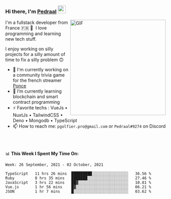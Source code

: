 ### Hi there, I'm <a href="https://pedraal.dev" target="_blank">Pedraal</a> <img src="https://media.giphy.com/media/hvRJCLFzcasrR4ia7z/giphy.gif" width="25px">
<img align="right" alt="GIF" src="https://pedraal.dev/avatar.png" width="300" height="300" />

I'm a fullstack developer from France 🇫🇷 🥖 &nbsp;I love programming and learning new
tech stuff.

I enjoy working on silly projects for a silly amount of time to fix a silly problem 🙃

- 🔭  I'm currently working on a community trivia game for the french streamer <a href="https://twitch.tv/ponce" target="_blank">Ponce</a>
- 🌱 I’m currently learning blockchain and smart contract programming
- ⚡ Favorite techs : VueJs &bull; NuxtJs &bull; TailwindCSS &bull; Deno &bull; Mongodb &bull; TypeScript
- 📫 How to reach me: `pgolfier.pro@gmail.com` or `Pedraal#9274` on Discord

<br>
<br>

📊 **This Week I Spent My Time On:**
<!--START_SECTION:waka-->
```text
Week: 26 September, 2021 - 02 October, 2021

TypeScript   11 hrs 26 mins  █████████░░░░░░░░░░░░░░░░   36.56 % 
Ruby         8 hrs 35 mins   ███████░░░░░░░░░░░░░░░░░░   27.46 % 
JavaScript   3 hrs 22 mins   ██▓░░░░░░░░░░░░░░░░░░░░░░   10.81 % 
Vue.js       1 hr 56 mins    █▓░░░░░░░░░░░░░░░░░░░░░░░   06.21 % 
JSON         1 hr 7 mins     █░░░░░░░░░░░░░░░░░░░░░░░░   03.62 % 
```
<!--END_SECTION:waka-->
